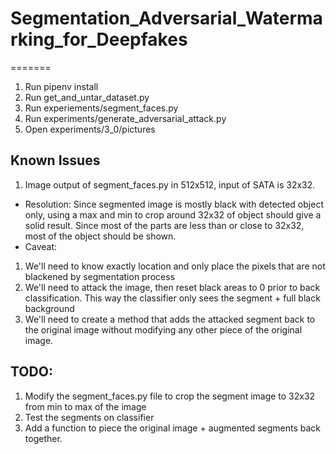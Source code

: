 
# Segmentation_Adversarial_Watermarking_for_Deepfakes
=======
1. Run pipenv install 
2. Run get_and_untar_dataset.py
3. Run experiements/segment_faces.py
4. Run experiments/generate_adversarial_attack.py
5. Open experiments/3_0/pictures

## Known Issues 
1. Image output of segment_faces.py in 512x512, input of SATA is 32x32. 
- Resolution: Since segmented image is mostly black with detected object only, using a max and min to crop around 32x32 of object should give a solid result. Since most of the parts are less than or close to 32x32, most of the object should be shown. 
- Caveat: 
1. We'll need to know exactly location and only place the pixels that are not blackened by segmentation process 
2. We'll need to attack the image, then reset black areas to 0 prior to back classification. This way the classifier only sees the segment + full black background 
3. We'll need to create a method that adds the attacked segment back to the original image without modifying any other piece of the original image. 

## TODO: 
1. Modify the segment_faces.py file to crop the segment image to 32x32 from min to max of the image 
2. Test the segments on classifier
3. Add a function to piece the original image + augmented segments back together. 
